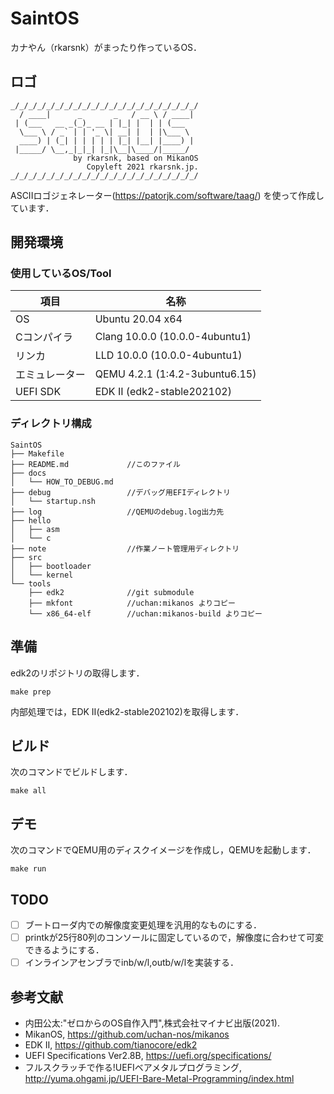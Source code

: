 # SaintOS
カナやん（rkarsnk）がまったり作っているOS．
## ロゴ
```
_/_/_/_/_/_/_/_/_/_/_/_/_/_/_/_/_/_/_/_/_/
  / ____|      _       _   / __ \ / ____|
 | (___   __ _(_)_ __ | |_| |  | | (___  
  \___ \ / _` | | '_ \| __| |  | |\___ \ 
  ____) | (_| | | | | | |_| |__| |____) |
 |_____/ \__,_|_|_| |_|\__|\____/|_____/ 
              by rkarsnk, based on MikanOS
                 Copyleft 2021 rkarsnk.jp.
_/_/_/_/_/_/_/_/_/_/_/_/_/_/_/_/_/_/_/_/_/
```

ASCIIロゴジェネレーター(https://patorjk.com/software/taag/) を使って作成しています．

## 開発環境
### 使用しているOS/Tool

|項目|名称|
|---|---|
|OS |Ubuntu 20.04 x64|
|Cコンパイラ|Clang 10.0.0 (10.0.0-4ubuntu1)|
|リンカ|LLD 10.0.0 (10.0.0-4ubuntu1)|
|エミュレーター|QEMU 4.2.1 (1:4.2-3ubuntu6.15)|
|UEFI SDK|EDK II (edk2-stable202102)|


### ディレクトリ構成
```
SaintOS
├── Makefile
├── README.md             //このファイル
├── docs
│   └── HOW_TO_DEBUG.md
├── debug                 //デバッグ用EFIディレクトリ
│   └── startup.nsh
├── log                   //QEMUのdebug.log出力先
├── hello
│   ├── asm
│   └── c
├── note                  //作業ノート管理用ディレクトリ
├── src
│   ├── bootloader
│   └── kernel
└── tools
    ├── edk2              //git submodule
    ├── mkfont            //uchan:mikanos よりコピー
    └── x86_64-elf        //uchan:mikanos-build よりコピー
```

## 準備
edk2のリポジトリの取得します．
```
make prep
```
内部処理では，EDK II(edk2-stable202102)を取得します．

## ビルド
次のコマンドでビルドします．
```
make all
```

## デモ
次のコマンドでQEMU用のディスクイメージを作成し，QEMUを起動します．
```
make run
```

## TODO
- [ ] ブートローダ内での解像度変更処理を汎用的なものにする．
- [ ] printkが25行80列のコンソールに固定しているので，解像度に合わせて可変できるようにする．
- [ ] インラインアセンブラでinb/w/l,outb/w/lを実装する．

## 参考文献
- 内田公太:"ゼロからのOS自作入門",株式会社マイナビ出版(2021).
- MikanOS, https://github.com/uchan-nos/mikanos
- EDK II, https://github.com/tianocore/edk2
- UEFI Specifications Ver2.8B, https://uefi.org/specifications/
- フルスクラッチで作る!UEFIベアメタルプログラミング, http://yuma.ohgami.jp/UEFI-Bare-Metal-Programming/index.html
